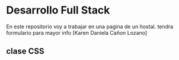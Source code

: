 # Desarrollo Full Stack
En este repositorio voy a trabajar en una pagina de un hostal. tendra formulario para mayor info
[Karen Daniela Cañon Lozano]
## clase CSS
